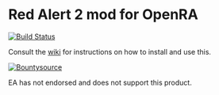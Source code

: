 # Red Alert 2 mod for OpenRA

[![Build Status](https://api.travis-ci.com/OpenRA/ra2.svg?branch=master)](https://travis-ci.com/github/OpenRA/ra2)

Consult the [wiki](https://github.com/OpenRA/ra2/wiki) for instructions on how to install and use this.

[![Bountysource](https://api.bountysource.com/badge/tracker?tracker_id=27677844)](https://www.bountysource.com/teams/openra/issues?tracker_ids=27677844)

EA has not endorsed and does not support this product.
